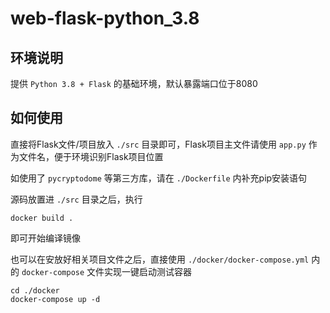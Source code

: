 # web-flask-python_3.8

## 环境说明

提供 `Python 3.8 + Flask` 的基础环境，默认暴露端口位于8080

## 如何使用

直接将Flask文件/项目放入 `./src` 目录即可，Flask项目主文件请使用 `app.py` 作为文件名，便于环境识别Flask项目位置

如使用了 `pycryptodome` 等第三方库，请在 `./Dockerfile` 内补充pip安装语句

源码放置进 `./src` 目录之后，执行 
```shell
docker build .
```
即可开始编译镜像

也可以在安放好相关项目文件之后，直接使用 `./docker/docker-compose.yml` 内的 `docker-compose` 文件实现一键启动测试容器

```shell
cd ./docker
docker-compose up -d
```